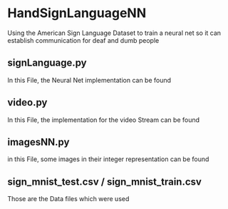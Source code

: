 # HandSignLanguageNN
Using the American Sign Language Dataset to train a neural net so it can establish communication for deaf and dumb people
## signLanguage.py
In this File, the Neural Net implementation can be found
## video.py
In this File, the implementation for the video Stream can be found
## imagesNN.py
in this File, some images in their integer representation can be found
## sign_mnist_test.csv / sign_mnist_train.csv
Those are the Data files which were used

